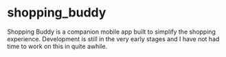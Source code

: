 # shopping_buddy

Shopping  Buddy is a companion mobile app built to simplify the shopping experience. Development is still in the very early stages and 
I have not had time to work on this in quite awhile.
